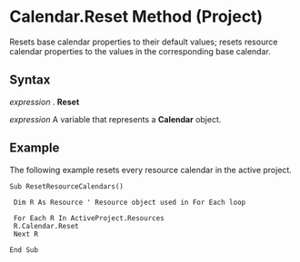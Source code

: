 
# Calendar.Reset Method (Project)

Resets base calendar properties to their default values; resets resource calendar properties to the values in the corresponding base calendar.


## Syntax

 _expression_ . **Reset**

 _expression_ A variable that represents a **Calendar** object.


## Example

The following example resets every resource calendar in the active project.


```
Sub ResetResourceCalendars() 
 
 Dim R As Resource ' Resource object used in For Each loop 
 
 For Each R In ActiveProject.Resources 
 R.Calendar.Reset 
 Next R 
 
End Sub
```

